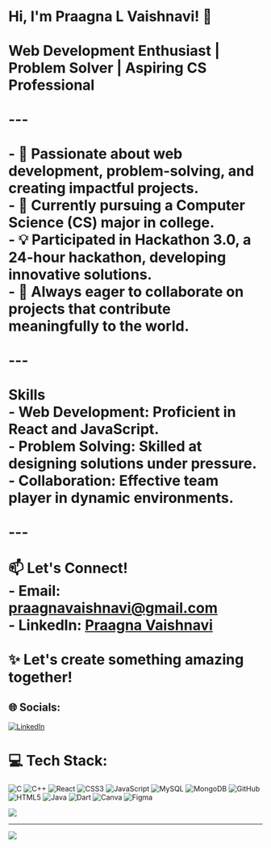 
# Hi, I'm Praagna L Vaishnavi! 👋<br><br>**Web Development Enthusiast | Problem Solver | Aspiring CS Professional**<br><br>---<br><br>- 🔭 Passionate about web development, problem-solving, and creating impactful projects.  <br>- 🌱 Currently pursuing a Computer Science (CS) major in college.  <br>- 💡 Participated in **Hackathon 3.0**, a 24-hour hackathon, developing innovative solutions.  <br>- 💬 Always eager to collaborate on projects that contribute meaningfully to the world.  <br><br>---<br><br> Skills  <br>- **Web Development**: Proficient in React and JavaScript.  <br>- **Problem Solving**: Skilled at designing solutions under pressure.  <br>- **Collaboration**: Effective team player in dynamic environments.  <br><br>---<br><br> 📫 Let's Connect!  <br>- **Email**: [praagnavaishnavi@gmail.com](mailto:praagnavaishnavi@gmail.com)  <br>- **LinkedIn**: [Praagna Vaishnavi](https://www.linkedin.com/in/praagna-vaishnavi-9ba5a5258)  <br><br>✨ Let's create something amazing together!  


## 🌐 Socials:
[![LinkedIn](https://img.shields.io/badge/LinkedIn-%230077B5.svg?logo=linkedin&logoColor=white)](www.linkedin.com/in/praagna-vaishnavi-9ba5a5258)


# 💻 Tech Stack:
![C](https://img.shields.io/badge/c-%2300599C.svg?style=for-the-badge&logo=c&logoColor=white) 
![C++](https://img.shields.io/badge/c++-%2300599C.svg?style=for-the-badge&logo=c%2B%2B&logoColor=white) 
![React](https://img.shields.io/badge/react-%2320232a.svg?style=for-the-badge&logo=react&logoColor=%2361DAFB) 
![CSS3](https://img.shields.io/badge/css3-%231572B6.svg?style=for-the-badge&logo=css3&logoColor=white) 
![JavaScript](https://img.shields.io/badge/javascript-%23323330.svg?style=for-the-badge&logo=javascript&logoColor=%23F7DF1E) 
![MySQL](https://img.shields.io/badge/mysql-4479A1.svg?style=for-the-badge&logo=mysql&logoColor=white) 
![MongoDB](https://img.shields.io/badge/mongodb-%2347A248.svg?style=for-the-badge&logo=mongodb&logoColor=white) 
![GitHub](https://img.shields.io/badge/github-%23121011.svg?style=for-the-badge&logo=github&logoColor=white) 
![HTML5](https://img.shields.io/badge/html5-%23E34F26.svg?style=for-the-badge&logo=html5&logoColor=white) 
![Java](https://img.shields.io/badge/java-%23ED8B00.svg?style=for-the-badge&logo=openjdk&logoColor=white) 
![Dart](https://img.shields.io/badge/dart-%230175C2.svg?style=for-the-badge&logo=dart&logoColor=white) 
![Canva](https://img.shields.io/badge/canva-%2300C4CC.svg?style=for-the-badge&logo=canva&logoColor=white) 
![Figma](https://img.shields.io/badge/figma-%23F24E1E.svg?style=for-the-badge&logo=figma&logoColor=white)

![](https://github-readme-stats.vercel.app/api/top-langs/?username=PraagnaVaishnavi&theme=dark&hide_border=false&include_all_commits=false&count_private=false&layout=compact)

---

[![](https://visitcount.itsvg.in/api?id=PraagnaVaishnavi&icon=0&color=0)](https://visitcount.itsvg.in)


<!-- Proudly created with GPRM ( https://gprm.itsvg.in ) -->
